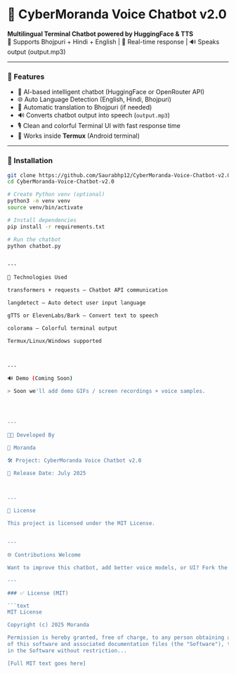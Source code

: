# 🤖 CyberMoranda Voice Chatbot v2.0

**Multilingual Terminal Chatbot powered by HuggingFace & TTS**  
🎤 Supports Bhojpuri + Hindi + English | 💬 Real-time response | 🔊 Speaks output (output.mp3)

---

### 📌 Features

- 🧠 AI-based intelligent chatbot (HuggingFace or OpenRouter API)
- 🌐 Auto Language Detection (English, Hindi, Bhojpuri)
- 🔁 Automatic translation to Bhojpuri (if needed)
- 🔊 Converts chatbot output into speech (`output.mp3`)
- 🎙️ Clean and colorful Terminal UI with fast response time
- 📱 Works inside **Termux** (Android terminal)

---

### 🚀 Installation

```bash
git clone https://github.com/Saurabhp12/CyberMoranda-Voice-Chatbot-v2.0.git
cd CyberMoranda-Voice-Chatbot-v2.0

# Create Python venv (optional)
python3 -m venv venv
source venv/bin/activate

# Install dependencies
pip install -r requirements.txt

# Run the chatbot
python chatbot.py


---

🧠 Technologies Used

transformers + requests – Chatbot API communication

langdetect – Auto detect user input language

gTTS or ElevenLabs/Bark – Convert text to speech

colorama – Colorful terminal output

Termux/Linux/Windows supported



---

🔊 Demo (Coming Soon)

> Soon we'll add demo GIFs / screen recordings + voice samples.




---

🧑‍💻 Developed By

🚀 Moranda

🛠️ Project: CyberMoranda Voice Chatbot v2.0

📅 Release Date: July 2025



---

📄 License

This project is licensed under the MIT License.


---

🌐 Contributions Welcome

Want to improve this chatbot, add better voice models, or UI? Fork the repo and submit a pull request!

---

### ✅ License (MIT)

```text
MIT License

Copyright (c) 2025 Moranda

Permission is hereby granted, free of charge, to any person obtaining a copy
of this software and associated documentation files (the "Software"), to deal
in the Software without restriction...

[Full MIT text goes here]